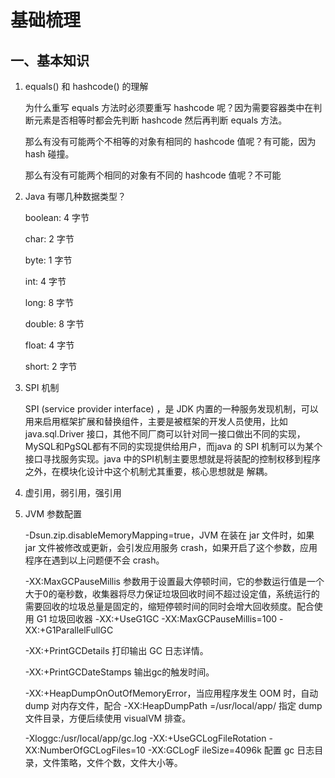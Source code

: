 # 基础梳理

## 一、基本知识

1. equals() 和 hashcode() 的理解

   为什么重写 equals 方法时必须要重写 hashcode 呢？因为需要容器类中在判断元素是否相等时都会先判断 hashcode 然后再判断 equals 方法。

   那么有没有可能两个不相等的对象有相同的 hashcode 值呢？有可能，因为 hash 碰撞。

   那么有没有可能两个相同的对象有不同的 hashcode 值呢？不可能

2. Java 有哪几种数据类型？

   boolean: 4 字节

   char: 2 字节

   byte: 1 字节

   int: 4 字节

   long: 8 字节

   double: 8 字节

   float: 4 字节 

   short: 2 字节

3. SPI 机制

   SPI (service provider interface) ，是 JDK 内置的一种服务发现机制，可以用来启用框架扩展和替换组件，主要是被框架的开发人员使用，比如 java.sql.Driver 接口，其他不同厂商可以针对同一接口做出不同的实现，MySQL和PgSQL都有不同的实现提供给用户，而java 的 SPI 机制可以为某个接口寻找服务实现。java 中的SPI机制主要思想就是将装配的控制权移到程序之外，在模块化设计中这个机制尤其重要，核心思想就是 解耦。

4. 虚引用，弱引用，强引用

5. JVM 参数配置

   -Dsun.zip.disableMemoryMapping=true，JVM 在装在 jar 文件时，如果 jar 文件被修改或更新，会引发应用服务 crash，如果开启了这个参数，应用程序在遇到以上问题便不会 crash。

   -XX:MaxGCPauseMillis 参数用于设置最大停顿时间，它的参数运行值是一个大于0的毫秒数，收集器将尽力保证垃圾回收时间不超过设定值，系统运行的需要回收的垃圾总量是固定的，缩短停顿时间的同时会增大回收频度。配合使用 G1 垃圾回收器 -XX:+UseG1GC -XX:MaxGCPauseMillis=100 -XX:+G1ParallelFullGC

   -XX:+PrintGCDetails 打印输出 GC 日志详情。

   -XX:+PrintGCDateStamps 输出gc的触发时间。

   -XX:+HeapDumpOnOutOfMemoryError，当应用程序发生 OOM 时，自动 dump 对内存文件，配合 -XX:HeapDumpPath
   =/usr/local/app/ 指定 dump 文件目录，方便后续使用 visualVM 排查。

   -Xloggc:/usr/local/app/gc.log -XX:+UseGCLogFileRotation -XX:NumberOfGCLogFiles=10 -XX:GCLogF
   ileSize=4096k 配置 gc 日志目录，文件策略，文件个数，文件大小等。

   

   

